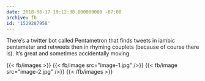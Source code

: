 ```yaml
---
date: 2018-06-17 19:12:38.000000000 -07:00
archive: fb
id: '1529287958'
---
```


There’s a twitter bot called Pentametron that finds tweets in iambic pentameter and retweets then in rhyming couplets (because of course there is). It’s great and sometimes accidentally moving.

{{< fb/images >}}
{{< fb/image src="image-1.jpg" />}}
{{< fb/image src="image-2.jpg" />}}
{{< /fb/images >}}
